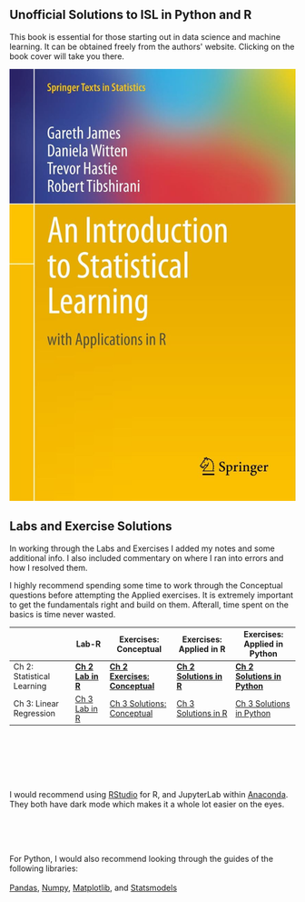   
## Unofficial Solutions to ISL in Python and R


This book is essential for those starting out in data science and machine learning. 
It can be obtained freely from the authors' website. Clicking on the book cover will take you there.

[<img src="https://github.com/e-usenmez/ISL/blob/gh-pages/ISL%20Cover%202.jpg">](https://statlearning.com/)

 

  
## Labs and Exercise Solutions



In working through the Labs and Exercises I added my notes and some additional info. I also included commentary on where I ran into errors and how I resolved them.

I highly recommend spending some time to work through the Conceptual questions before attempting the Applied exercises. It is extremely important to get the fundamentals right and build on them. Afterall, time spent on the basics is time never wasted.



|    | Lab-R  | Exercises: Conceptual | Exercises: Applied in R | Exercises: Applied in Python |
| -- | ------ | ----- | ----------- | ----------- |
| Ch 2: Statistical Learning | [**Ch 2 Lab in R**](docs/Solutions/Ch-2-Statistical-Learning-R.html) | [**Ch 2 Exercises: Conceptual**](docs/Solutions/Ch-2-Statistical-Lerning-Python.html) | [**Ch 2 Solutions in R**](docs/Solutions/Ch-2-Linear-Regression-Exercises-in-R.html) | [**Ch 2 Solutions in Python**](docs/Solutions/Ch-2-Linear-Regression-Exercises-in-Python.html) |
| Ch 3: Linear Regression | [Ch 3 Lab in R](https://e-usenmez.github.io/ISL/Solutions/Ch-3-Linear-Regression-Lab-in-R.html) | [Ch 3 Solutions: Conceptual](https://e-usenmez.github.io/ISL/Solutions/Ch3-LinReg-Conceptual.html) | [Ch 3 Solutions in R](https://e-usenmez.github.io/ISL/Solutions/Ch3-LR-Applied-R.html) | [Ch 3 Solutions in Python](https://e-usenmez.github.io/ISL/Solutions/Ch3-LR-Applied-Python.html) |

<br><br><br><br><br>

I would recommend using [RStudio](https://rstudio.com) for R, and JupyterLab within [Anaconda](https://www.anaconda.com). They both have dark mode which makes it a whole lot easier on the eyes.

<br><br><br>

For Python, I would also recommend looking through the guides of the following libraries: 
<br><br>
[Pandas](https://pandas.pydata.org), [Numpy](https://numpy.org), [Matplotlib](https://matplotlib.org), and [Statsmodels](https://www.statsmodels.org)
